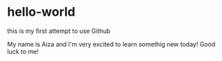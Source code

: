 # hello-world
this is my first attempt to use Github

My name is Aiza and I'm very excited to learn somethig new today!
Good luck to me!
